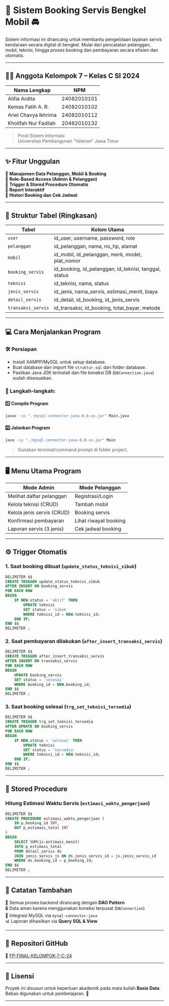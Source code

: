 
# 🔧 Sistem Booking Servis Bengkel Mobil 🚘

Sistem informasi ini dirancang untuk membantu pengelolaan layanan servis kendaraan secara digital di bengkel. Mulai dari pencatatan pelanggan, mobil, teknisi, hingga proses booking dan pembayaran secara efisien dan otomatis.

---

## 👨‍💻 Anggota Kelompok 7 – Kelas C SI 2024

| Nama Lengkap              | NPM           |
|---------------------------|---------------|
| Alifia Ardita             | 24082010101   |
| Kemas Fatih A. R.         | 24082010102   |
| Ariel Chavya Ikhrima      | 24082010112   |
| Kholifah Nur Fadilah      | 20482010132   |

> Prodi Sistem Informasi  
> Universitas Pembangunan “Veteran” Jawa Timur

---

## ✨ Fitur Unggulan

🔹 **Manajemen Data Pelanggan, Mobil & Booking**  
🔹 **Role-Based Access (Admin & Pelanggan)**  
🔹 **Trigger & Stored Procedure Otomatis**  
🔹 **Report Interaktif**  
🔹 **Histori Booking dan Cek Jadwal**

---

## 🧱 Struktur Tabel (Ringkasan)

| Tabel            | Kolom Utama                                         |
|------------------|------------------------------------------------------|
| `user`           | id_user, username, password, role                   |
| `pelanggan`      | id_pelanggan, nama, no_hp, alamat                   |
| `mobil`          | id_mobil, id_pelanggan, merk, model, plat_nomor     |
| `booking_servis` | id_booking, id_pelanggan, id_teknisi, tanggal, status |
| `teknisi`        | id_teknisi, nama, status                            |
| `jenis_servis`   | id_jenis, nama_servis, estimasi_menit, biaya        |
| `detail_servis`  | id_detail, id_booking, id_jenis_servis              |
| `transaksi_servis`| id_transaksi, id_booking, total_bayar, metode      |

---

## 💻 Cara Menjalankan Program

### 🛠️ Persiapan
- Install XAMPP/MySQL untuk setup database.
- Buat database dan import file `struktur.sql` dari folder database.
- Pastikan Java JDK terinstall dan file koneksi DB (`DBConnection.java`) sudah disesuaikan.

### 🚀 Langkah-langkah:

#### 1️⃣ Compile Program
```bash
javac -cp ".:mysql-connector-java-8.0.xx.jar" Main.java
```

#### 2️⃣ Jalankan Program
```bash
java -cp ".:mysql-connector-java-8.0.xx.jar" Main
```

> Gunakan terminal/command prompt di folder project.

---

## 🖥️ Menu Utama Program

| Mode Admin                     | Mode Pelanggan              |
|-------------------------------|-----------------------------|
| Melihat daftar pelanggan      | Registrasi/Login            |
| Kelola teknisi (CRUD)         | Tambah mobil                |
| Kelola jenis servis (CRUD)    | Booking servis              |
| Konfirmasi pembayaran         | Lihat riwayat booking       |
| Laporan servis (3 jenis)      | Cek jadwal booking          |

---

## ⚙️ Trigger Otomatis

### 1. Saat booking dibuat (`update_status_teknisi_sibuk`)
```sql
DELIMITER $$
CREATE TRIGGER update_status_teknisi_sibuk
AFTER INSERT ON booking_servis
FOR EACH ROW
BEGIN
    IF NEW.status = 'aktif' THEN
        UPDATE teknisi
        SET status = 'sibuk'
        WHERE teknisi_id = NEW.teknisi_id;
    END IF;
END $$
DELIMITER ;
```

### 2. Saat pembayaran dilakukan (`after_insert_transaksi_servis`)
```sql
DELIMITER $$
CREATE TRIGGER after_insert_transaksi_servis
AFTER INSERT ON transaksi_servis
FOR EACH ROW
BEGIN
    UPDATE booking_servis
    SET status = 'selesai'
    WHERE booking_id = NEW.booking_id;
END $$
DELIMITER ;
```

### 3. Saat booking selesai (`trg_set_teknisi_tersedia`)
```sql
DELIMITER $$
CREATE TRIGGER trg_set_teknisi_tersedia
AFTER UPDATE ON booking_servis
FOR EACH ROW
BEGIN
    IF NEW.status = 'selesai' THEN
        UPDATE teknisi
        SET status = 'tersedia'
        WHERE teknisi_id = NEW.teknisi_id;
    END IF;
END $$
DELIMITER ;
```

---

## 🧮 Stored Procedure

### Hitung Estimasi Waktu Servis (`estimasi_waktu_pengerjaan`)
```sql
DELIMITER $$
CREATE PROCEDURE estimasi_waktu_pengerjaan (
    IN p_booking_id INT,
    OUT p_estimasi_total INT
)
BEGIN
    SELECT SUM(js.estimasi_menit)
    INTO p_estimasi_total
    FROM detail_servis ds
    JOIN jenis_servis js ON ds.jenis_servis_id = js.jenis_servis_id
    WHERE ds.booking_id = p_booking_id;
END $$
DELIMITER ;
```

---

## 📌 Catatan Tambahan

🧠 Semua proses backend dirancang dengan **DAO Pattern**  
🔒 Data aman karena menggunakan koneksi terpusat (`DBConnection`)  
🔄 Integrasi MySQL via `mysql-connector-java`  
📊 Laporan dihasilkan via **Query SQL & View**

---

## 🔗 Repositori GitHub

📎 [FP-FINAL-KELOMPOK-7-C-24](https://github.com/kmsfthar/FP-FINAL-KELOMPOK-7-C-24.git)

---

## 🏁 Lisensi

Proyek ini disusun untuk keperluan akademik pada mata kuliah **Basis Data**. Bebas digunakan untuk pembelajaran. 🚀

---
